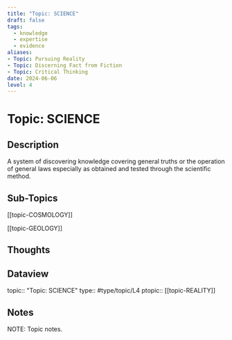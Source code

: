 ```yaml
---
title: "Topic: SCIENCE"
draft: false
tags:
  - knowledge
  - expertise
  - evidence
aliases: 
- Topic: Pursuing Reality
- Topic: Discerning Fact from Fiction
- Topic: Critical Thinking
date: 2024-06-06
level: 4
---
```

# Topic: SCIENCE 
## Description
A system of discovering knowledge covering general truths or the operation of general laws especially as obtained and tested through the scientific method.

## Sub-Topics
[[topic-COSMOLOGY]]

[[topic-GEOLOGY]]

## Thoughts


## Dataview
topic:: "Topic: SCIENCE"
type:: #type/topic/L4
ptopic:: [[topic-REALITY]]

## Notes
NOTE: Topic notes.
